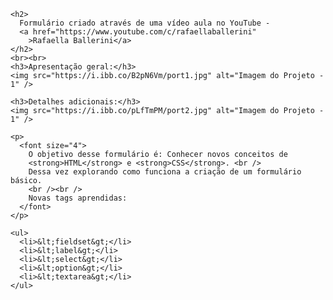     <h2>
      Formulário criado através de uma vídeo aula no YouTube -
      <a href="https://www.youtube.com/c/rafaellaballerini"
        >Rafaella Ballerini</a>
    </h2>
    <br><br>
    <h3>Apresentação geral:</h3>
    <img src="https://i.ibb.co/B2pN6Vm/port1.jpg" alt="Imagem do Projeto - 1" />

    <h3>Detalhes adicionais:</h3>
    <img src="https://i.ibb.co/pLfTmPM/port2.jpg" alt="Imagem do Projeto - 1" />

    <p>
      <font size="4">
        O objetivo desse formulário é: Conhecer novos conceitos de
        <strong>HTML</strong> e <strong>CSS</strong>. <br />
        Dessa vez explorando como funciona a criação de um formulário básico.
        <br /><br />
        Novas tags aprendidas:
      </font>
    </p>

    <ul>
      <li>&lt;fieldset&gt;</li>
      <li>&lt;label&gt;</li>
      <li>&lt;select&gt;</li>
      <li>&lt;option&gt;</li>
      <li>&lt;textarea&gt;</li>
    </ul>
